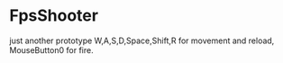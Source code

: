 # FpsShooter
just another prototype
W,A,S,D,Space,Shift,R for movement and reload, MouseButton0 for fire.
